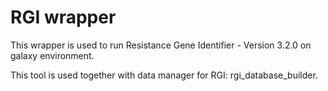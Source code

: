 # RGI wrapper

This wrapper is used to run Resistance Gene Identifier - Version 3.2.0 on galaxy environment.

This tool is used together with data manager for RGI: rgi_database_builder.